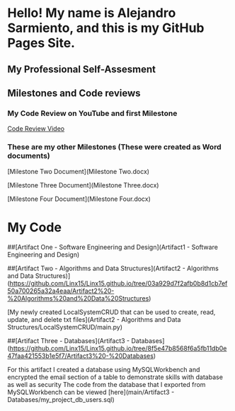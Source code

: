 # Hello! My name is Alejandro Sarmiento, and this is my GitHub Pages Site.

## My Professional Self-Assesment


## Milestones and Code reviews

### My Code Review on YouTube and first Milestone
[Code Review Video](https://youtu.be/MznBv4JIoNQ)

### These are my other Milestones (These were created as Word documents)
[Milestone Two Document](Milestone Two.docx)

[Milestone Three Document](Milestone Three.docx)

[Milestone Four Document](Milestone Four.docx)

# My Code

##[Artifact One - Software Engineering and Design](Artifact1 - Software Engineering and Design)

##[Artifact Two - Algorithms and Data Structures](Artifact2 - Algorithms and Data Structures)](https://github.com/Linx15/Linx15.github.io/tree/03a929d7f2afb0b8d1cb7ef50a700265a32a4eaa/Artifact2%20-%20Algorithms%20and%20Data%20Structures)

[My newly created LocalSystemCRUD that can be used to create, read, update, and delete txt files](Artifact2 - Algorithms and Data Structures/LocalSystemCRUD/main.py)

##[Artifact Three - Databases](Artifact3 - Databases](https://github.com/Linx15/Linx15.github.io/tree/8f5e47b8568f6a5fb11db0e47faa421553b1e5f7/Artifact3%20-%20Databases)

For this artifact I created a database using MySQLWorkbench and encrypted the email section of a table to demonstrate skills with database as well as security
The code from the database that I exported from MySQLWorkbench can be viewed [here](main/Artifact3 - Databases/my_project_db_users.sql)
